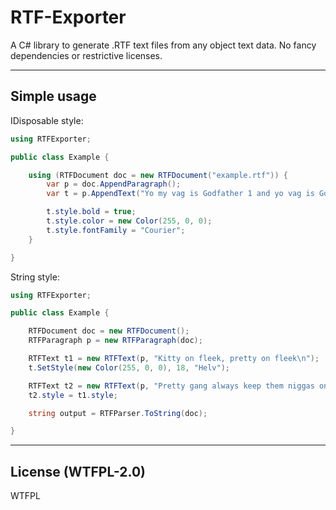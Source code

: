 # RTF-Exporter
A C# library to generate .RTF text files from any object text data. No fancy dependencies or restrictive licenses.


---


## Simple usage


IDisposable style:


```C#
using RTFExporter;

public class Example {

    using (RTFDocument doc = new RTFDocument("example.rtf")) {
        var p = doc.AppendParagraph();
        var t = p.AppendText("Yo my vag is Godfather 1 and yo vag is Godfather 3");

        t.style.bold = true;
        t.style.color = new Color(255, 0, 0);
        t.style.fontFamily = "Courier";
    }

}
```


String style:


```C#
using RTFExporter;

public class Example {

    RTFDocument doc = new RTFDocument();
    RTFParagraph p = new RTFParagraph(doc);

    RTFText t1 = new RTFText(p, "Kitty on fleek, pretty on fleek\n");
    t.SetStyle(new Color(255, 0, 0), 18, "Helv");

    RTFText t2 = new RTFText(p, "Pretty gang always keep them niggas on geek");
    t2.style = t1.style;

    string output = RTFParser.ToString(doc);

}
```


---


## License  (WTFPL-2.0)


<a href="http://www.wtfpl.net/"><img src="http://www.wtfpl.net/wp-content/uploads/2012/12/wtfpl-badge-4.png" width="80" height="15" alt="WTFPL" /></a>
